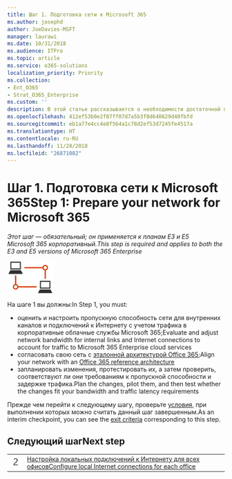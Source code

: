 ```yaml
---
title: Шаг 1. Подготовка сети к Microsoft 365
ms.author: josephd
author: JoeDavies-MSFT
manager: laurawi
ms.date: 10/31/2018
ms.audience: ITPro
ms.topic: article
ms.service: o365-solutions
localization_priority: Priority
ms.collection:
- Ent_O365
- Strat_O365_Enterprise
ms.custom: ''
description: В этой статье рассказывается о необходимости достаточной полосы пропускания подключения к Интернету для работы с облачными службами Microsoft 365 корпоративный.
ms.openlocfilehash: 412ef53b0e2f87ff07d7a5b3f0d640629d40fbfd
ms.sourcegitcommit: eb1a77e4cc4e8f564a1c78d2ef53d7245fe4517a
ms.translationtype: HT
ms.contentlocale: ru-RU
ms.lasthandoff: 11/28/2018
ms.locfileid: "26871082"
---
```

# <a name="step-1-prepare-your-network-for-microsoft-365"></a><span data-ttu-id="521c6-103">Шаг 1. Подготовка сети к Microsoft 365</span><span class="sxs-lookup"><span data-stu-id="521c6-103">Step 1: Prepare your network for Microsoft 365</span></span>

<span data-ttu-id="521c6-104">*Этот шаг — обязательный; он применяется к планам E3 и E5 Microsoft 365 корпоративный.*</span><span class="sxs-lookup"><span data-stu-id="521c6-104">*This step is required and applies to both the E3 and E5 versions of Microsoft 365 Enterprise*</span></span>

![](./media/deploy-foundation-infrastructure/networking_icon-small.png)

<span data-ttu-id="521c6-105">На шаге 1 вы должны:</span><span class="sxs-lookup"><span data-stu-id="521c6-105">In Step 1, you must:</span></span>

- <span data-ttu-id="521c6-106">оценить и настроить пропускную способность сети для внутренних каналов и подключений к Интернету с учетом трафика в корпоративные облачные службы Microsoft 365;</span><span class="sxs-lookup"><span data-stu-id="521c6-106">Evaluate and adjust network bandwidth for internal links and Internet connections to account for traffic to Microsoft 365 Enterprise cloud services</span></span>
- <span data-ttu-id="521c6-107">согласовать свою сеть с [эталонной архитектурой Office 365](https://docs.microsoft.com/office365/enterprise/office-365-network-connectivity-principles#BKMK_P2);</span><span class="sxs-lookup"><span data-stu-id="521c6-107">Align your network with an [Office 365 reference architecture](https://docs.microsoft.com/office365/enterprise/office-365-network-connectivity-principles#BKMK_P2)</span></span>
- <span data-ttu-id="521c6-108">запланировать изменения, протестировать их, а затем проверить, соответствуют ли они требованиям к пропускной способности и задержке трафика.</span><span class="sxs-lookup"><span data-stu-id="521c6-108">Plan the changes, pilot them, and then test whether the changes fit your bandwidth and traffic latency requirements</span></span>

<span data-ttu-id="521c6-109">Прежде чем перейти к следующему шагу, проверьте [условия](networking-exit-criteria.md#crit-networking-step1), при выполнении которых можно считать данный шаг завершенным.</span><span class="sxs-lookup"><span data-stu-id="521c6-109">As an interim checkpoint, you can see the [exit criteria](networking-exit-criteria.md#crit-networking-step1) corresponding to this step.</span></span>

## <a name="next-step"></a><span data-ttu-id="521c6-110">Следующий шаг</span><span class="sxs-lookup"><span data-stu-id="521c6-110">Next step</span></span>

|||
|:-------|:-----|
|![](./media/stepnumbers/Step2.png)|[<span data-ttu-id="521c6-111">Настройка локальных подключений к Интернету для всех офисов</span><span class="sxs-lookup"><span data-stu-id="521c6-111">Configure local Internet connections for each office</span></span>](networking-dns-resolution-same-location.md)|

